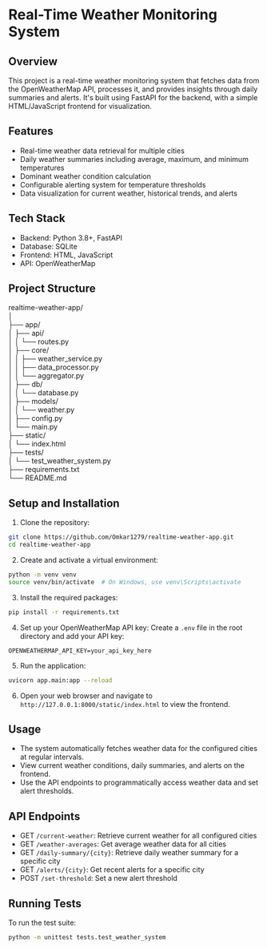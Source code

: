 # Real-Time Weather Monitoring System

## Overview

This project is a real-time weather monitoring system that fetches data from the OpenWeatherMap API, processes it, and provides insights through daily summaries and alerts. It's built using FastAPI for the backend, with a simple HTML/JavaScript frontend for visualization.

## Features

- Real-time weather data retrieval for multiple cities
- Daily weather summaries including average, maximum, and minimum temperatures
- Dominant weather condition calculation
- Configurable alerting system for temperature thresholds
- Data visualization for current weather, historical trends, and alerts

## Tech Stack

- Backend: Python 3.8+, FastAPI
- Database: SQLite
- Frontend: HTML, JavaScript
- API: OpenWeatherMap

## Project Structure
realtime-weather-app/  
│  
├── app/  
│   ├── api/  
│   │   └── routes.py  
│   ├── core/  
│   │   ├── weather_service.py  
│   │   ├── data_processor.py  
│   │   └── aggregator.py  
│   ├── db/  
│   │   └── database.py  
│   ├── models/  
│   │   └── weather.py  
│   ├── config.py  
│   └── main.py  
├── static/  
│   └── index.html  
├── tests/  
│   └── test_weather_system.py  
├── requirements.txt  
└── README.md  

## Setup and Installation

1. Clone the repository:
```bash
git clone https://github.com/Omkar1279/realtime-weather-app.git
cd realtime-weather-app
```

2. Create and activate a virtual environment:
```bash
python -m venv venv
source venv/bin/activate  # On Windows, use venv\Scripts\activate
```

3. Install the required packages:
```bash
pip install -r requirements.txt
```

4. Set up your OpenWeatherMap API key:
Create a `.env` file in the root directory and add your API key:
```text
OPENWEATHERMAP_API_KEY=your_api_key_here
```
5. Run the application:
```bash
uvicorn app.main:app --reload
```
6. Open your web browser and navigate to `http://127.0.0.1:8000/static/index.html` to view the frontend.

## Usage

- The system automatically fetches weather data for the configured cities at regular intervals.
- View current weather conditions, daily summaries, and alerts on the frontend.
- Use the API endpoints to programmatically access weather data and set alert thresholds.

## API Endpoints

- GET `/current-weather`: Retrieve current weather for all configured cities
- GET `/weather-averages`: Get average weather data for all cities
- GET `/daily-summary/{city}`: Retrieve daily weather summary for a specific city
- GET `/alerts/{city}`: Get recent alerts for a specific city
- POST `/set-threshold`: Set a new alert threshold

## Running Tests

To run the test suite:
```bash
python -m unittest tests.test_weather_system
```
